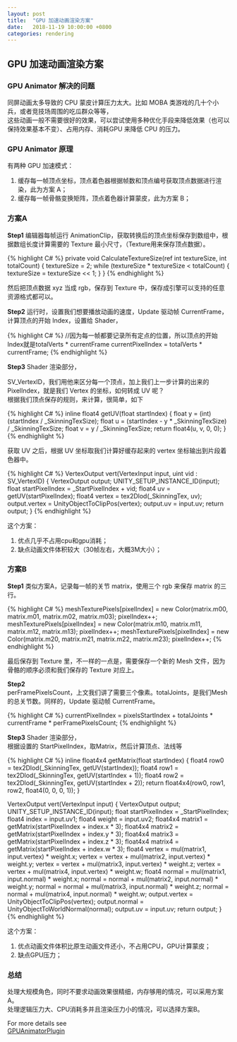 ```yaml
---
layout: post
title:  "GPU 加速动画渲染方案"
date:   2018-11-19 10:00:00 +0800
categories: rendering
---
```

## GPU 加速动画渲染方案

### GPU Animator 解决的问题
同屏动画太多导致的 CPU 蒙皮计算压力太大。比如 MOBA 类游戏的几十个小兵，或者竞技场周围的吃瓜群众等等，<br>
这些动画一般不需要很好的效果，可以尝试使用多种优化手段来降低效果（也可以保持效果基本不变）、占用内存、消耗GPU 来降低 CPU 的压力。<br>

### GPU Animator 原理

有两种 GPU 加速模式：<br>
1. 缓存每一帧顶点坐标，顶点着色器根据帧数和顶点编号获取顶点数据进行渲染，此为方案 A；
2. 缓存每一帧骨骼变换矩阵，顶点着色器计算蒙皮，此为方案 B；

### 方案A
**Step1** 编辑器每帧运行 AnimationClip，获取转换后的顶点坐标保存到数组中，根据数组长度计算需要的 Texture 最小尺寸，（Texture用来保存顶点数据）。<br>

{% highlight C# %}
private void CalculateTextureSize(ref int textureSize, int totalCount)
{
	textureSize = 2;
	while (textureSize * textureSize < totalCount)
	{
		textureSize = textureSize << 1;
	}
}
{% endhighlight %}

然后把顶点数据 xyz 当成 rgb，保存到 Texture 中，保存成引擎可以支持的任意资源格式都可以。<br>

**Step2** 运行时，设置我们想要播放动画的速度，Update 驱动帧 CurrentFrame，计算顶点的开始 Index，设置给 Shader，<br>

{% highlight C# %}
//因为每一帧都要记录所有定点的位置，所以顶点的开始Index就是totalVerts * currentFrame
currentPixelIndex = totalVerts * currentFrame;
{% endhighlight %}

**Step3** Shader 渲染部分，<br>

SV_VertexID，我们用他来区分每一个顶点，加上我们上一步计算的出来的 PixelIndex，就是我们 Vertex 的坐标，如何转成 UV 呢？<br>
根据我们顶点保存的规则，来计算，很简单，如下<br>

{% highlight C# %}
inline float4 getUV(float startIndex)
{
	float y = (int)(startIndex / _SkinningTexSize);
	float u = (startIndex - y * _SkinningTexSize) / _SkinningTexSize;
	float v = y / _SkinningTexSize;
	return float4(u, v, 0, 0);
}
{% endhighlight %}

获取 UV 之后，根据 UV 坐标取我们计算好缓存起来的 vertex 坐标输出到片段着色器中。<br>

{% highlight C# %}
VertexOutput vert(VertexInput input, uint vid : SV_VertexID)
{
	VertexOutput output;
	UNITY_SETUP_INSTANCE_ID(input);
	float startPixelIndex = _StartPixelIndex + vid;
	float4 uv = getUV(startPixelIndex);
	float4 vertex = tex2Dlod(_SkinningTex, uv);
	output.vertex = UnityObjectToClipPos(vertex);
	output.uv = input.uv;
	return output;
}
{% endhighlight %}

这个方案：<br>
1. 优点几乎不占用cpu和gpu消耗；
2. 缺点动画文件体积较大（30帧左右，大概3M大小）；

### 方案B
**Step1** 类似方案A，记录每一帧的关节 matrix，使用三个 rgb 来保存 matrix 的三行。<br>

{% highlight C# %}
meshTexturePixels[pixelIndex] = new Color(matrix.m00, matrix.m01, matrix.m02, matrix.m03);
pixelIndex++;
meshTexturePixels[pixelIndex] = new Color(matrix.m10, matrix.m11, matrix.m12, matrix.m13);
pixelIndex++;
meshTexturePixels[pixelIndex] = new Color(matrix.m20, matrix.m21, matrix.m22, matrix.m23);
pixelIndex++;
{% endhighlight %}

最后保存到 Texture 里，不一样的一点是，需要保存一个新的 Mesh 文件，因为骨骼的顺序必须和我们保存的 Texture 对应上。<br>

**Step2** <br>
perFramePixelsCount，上文我们讲了需要三个像素。totalJoints，是我们Mesh的总关节数。同样的，Update 驱动帧 CurrentFrame。<br>

{% highlight C# %}
currentPixelIndex = pixelsStartIndex + totalJoints * currentFrame * perFramePixelsCount;
{% endhighlight %}

**Step3** Shader 渲染部分，<br>
根据设置的 StartPixelIndex，取Matrix，然后计算顶点、法线等<br>

{% highlight C# %}
inline float4x4 getMatrix(float startIndex)
{
	float4 row0 = tex2Dlod(_SkinningTex, getUV(startIndex));
	float4 row1 = tex2Dlod(_SkinningTex, getUV(startIndex + 1));
	float4 row2 = tex2Dlod(_SkinningTex, getUV(startIndex + 2));
	return float4x4(row0, row1, row2, float4(0, 0, 0, 1));
}

VertexOutput vert(VertexInput input)
{
	VertexOutput output;
	UNITY_SETUP_INSTANCE_ID(input);
	float startPixelIndex = _StartPixelIndex;
	float4 index = input.uv1;
	float4 weight = input.uv2;
	float4x4 matrix1 = getMatrix(startPixelIndex + index.x * 3);
	float4x4 matrix2 = getMatrix(startPixelIndex + index.y * 3);
	float4x4 matrix3 = getMatrix(startPixelIndex + index.z * 3);
	float4x4 matrix4 = getMatrix(startPixelIndex + index.w * 3);
	float4 vertex = mul(matrix1, input.vertex) * weight.x;
	vertex = vertex + mul(matrix2, input.vertex) * weight.y;
	vertex = vertex + mul(matrix3, input.vertex) * weight.z;
	vertex = vertex + mul(matrix4, input.vertex) * weight.w;
	float4 normal = mul(matrix1, input.normal) * weight.x;
	normal = normal + mul(matrix2, input.normal) * weight.y;
	normal = normal + mul(matrix3, input.normal) * weight.z;
	normal = normal + mul(matrix4, input.normal) * weight.w;
	output.vertex = UnityObjectToClipPos(vertex);
	output.normal = UnityObjectToWorldNormal(normal);
	output.uv = input.uv;
	return output;
}
{% endhighlight %}

这个方案：<br>
1. 优点动画文件体积比原生动画文件还小，不占用CPU，GPU计算蒙皮；
2. 缺点GPU压力；

### 总结

处理大规模角色，同时不要求动画效果很精细，内存够用的情况，可以采用方案A。<br>
处理逻辑压力大、CPU消耗多并且渲染压力小的情况，可以选择方案B。<br>

For more details see <br>
[GPUAnimatorPlugin](https://github.com/nashnie/GPUAnimatorPlugin)<br>
